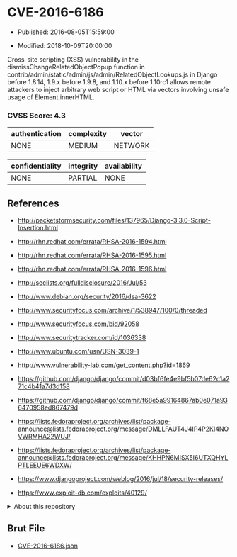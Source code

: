 # CVE-2016-6186

- Published: 2016-08-05T15:59:00

- Modified: 2018-10-09T20:00:00

Cross-site scripting (XSS) vulnerability in the dismissChangeRelatedObjectPopup function in contrib/admin/static/admin/js/admin/RelatedObjectLookups.js in Django before 1.8.14, 1.9.x before 1.9.8, and 1.10.x before 1.10rc1 allows remote attackers to inject arbitrary web script or HTML via vectors involving unsafe usage of Element.innerHTML.

### CVSS Score: **4.3**

| authentication | complexity | vector |
| --- | --- | --- |
| NONE | MEDIUM | NETWORK |

| confidentiality | integrity | availability |
| --- | --- | --- |
| NONE | PARTIAL | NONE |

## References

* http://packetstormsecurity.com/files/137965/Django-3.3.0-Script-Insertion.html

* http://rhn.redhat.com/errata/RHSA-2016-1594.html

* http://rhn.redhat.com/errata/RHSA-2016-1595.html

* http://rhn.redhat.com/errata/RHSA-2016-1596.html

* http://seclists.org/fulldisclosure/2016/Jul/53

* http://www.debian.org/security/2016/dsa-3622

* http://www.securityfocus.com/archive/1/538947/100/0/threaded

* http://www.securityfocus.com/bid/92058

* http://www.securitytracker.com/id/1036338

* http://www.ubuntu.com/usn/USN-3039-1

* http://www.vulnerability-lab.com/get_content.php?id=1869

* https://github.com/django/django/commit/d03bf6fe4e9bf5b07de62c1a271c4b41a7d3d158

* https://github.com/django/django/commit/f68e5a99164867ab0e071a936470958ed867479d

* https://lists.fedoraproject.org/archives/list/package-announce@lists.fedoraproject.org/message/DMLLFAUT4J4IP4P2KI4NOVWRMHA22WUJ/

* https://lists.fedoraproject.org/archives/list/package-announce@lists.fedoraproject.org/message/KHHPN6MISX5I6UTXQHYLPTLEEUE6WDXW/

* https://www.djangoproject.com/weblog/2016/jul/18/security-releases/

* https://www.exploit-db.com/exploits/40129/

<details>
<summary>About this repository</summary> 

  This repository is part of the project [Live Hack CVE](https://github.com/Live-Hack-CVE). Main website can be found [www.live-hack.org](https://www.live-hack.org) 
  
  Made by [Sn0wAlice](https://github.com/Sn0wAlice) for the people that care about security and need to have a feed of the latest CVEs. Hope you enjoy it, don't forget to star the repo and follow me on [Twitter](https://twitter.com/Sn0wAlice) and [Github](https://github.com/Sn0wAlice). And that is my [personnal website](https://www.alice-snow.me/)

  - [Home Page](https://github.com/Live-Hack-CVE)
  - [Framework](https://github.com/Live-Hack-CVE/cve-framework)
  - [CVE database](https://github.com/Live-Hack-CVE/full_database)
  - [Changelog](https://github.com/Live-Hack-CVE/Changelog)
</details>

## Brut File

* [CVE-2016-6186.json](https://raw.githubusercontent.com/Live-Hack-CVE/full_database/main/cves/2016/CVE-2016-6186.json)


